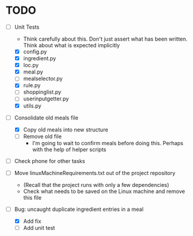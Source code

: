 # TODO

- [ ] Unit Tests
	- Think carefully about this. Don't just assert what has been written. Think about what is expected implicitly
    - [X] config.py
    - [X] ingredient.py
    - [X] loc.py
    - [X] meal.py
    - [ ] mealselector.py
    - [X] rule.py
    - [ ] shoppinglist.py
    - [ ] userinputgetter.py
    - [X] utils.py

- [ ] Consolidate old meals file
	- [X] Copy old meals into new structure
	- [ ] Remove old file
		- I'm going to wait to confirm meals before doing this. Perhaps with the help of helper scripts

- [ ] Check phone for other tasks

- [ ] Move linuxMachineRequirements.txt out of the project repository
	- (Recall that the project runs with only a few dependencies)
	- Check what needs to be saved on the Linux machine and remove this file

- [ ] Bug: uncaught duplicate ingredient entries in a meal
	- [X] Add fix
	- [ ] Add unit test
